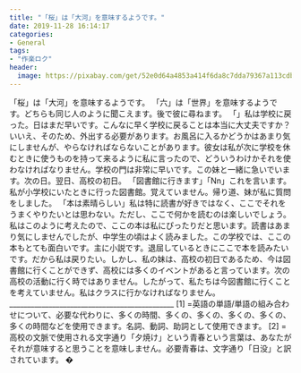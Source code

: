 ```yaml
---
title: "「桜」は「大河」を意味するようです。"
date: 2019-11-28 16:14:17
categories:
- General
tags:
- "作楽ロク"
header:
  image: https://pixabay.com/get/52e0d64a4853a414f6da8c7dda79367a113cdbe25b526c4870287fdd9548c55cb9_1280.jpg
---
```


「桜」は「大河」を意味するようです。 「六」は「世界」を意味するようです。どちらも同じ人のように聞こえます。後で彼に尋ねます。 「」私は学校に戻った。日はまだ早いです。こんなに早く学校に戻ることは本当に大丈夫ですか？いいえ、そのため、外出する必要があります。お風呂に入るかどうかはあまり気にしませんが、やらなければならないことがあります。彼女は私が次に学校を休むときに使うものを持って来るように私に言ったので、どういうわけかそれを使わなければなりません。学校の門は非常に早いです。この妹と一緒に急いでいます。次の日。翌日、高校の初日。 「図書館に行きます」「Nn」これを言います。私が小学校にいたときに行った図書館。覚えていません。帰り道、妹が私に質問をしました。 「本は素晴らしい」私は特に読書が好きではなく、ここでそれをうまくやりたいとは思わない。ただし、ここで何かを読むのは楽しいでしょう。私はこのように考えたので、ここの本は私にぴったりだと思います。読書はあまり気にしませんでしたが、中学生の頃はよく読みました。この学校では、ここの本もとても面白いです。主に小説です。退屈しているときにここで本を読みたいです。だから私は戻りたい。しかし、私の妹は、高校の初日であるため、今は図書館に行くことができず、高校には多くのイベントがあると言っています。次の高校の活動に行く時ではありません。したがって、私たちは今図書館に行くことを考えていません。私はクラスに行かなければなりません。 ______________________________________________ [1] =英語の単語/単語の組み合わせについて、必要な代わりに、多くの時間、多くの、多くの、多くの、多くの、多くの時間などを使用できます。名詞、動詞、助詞として使用できます。 [2] =高校の文脈で使用される文字通り「夕焼け」という青春という言葉は、あなたがそれが意味すると思うことを意味しません。必要青春は、文字通り「日没」と訳されています。 �
